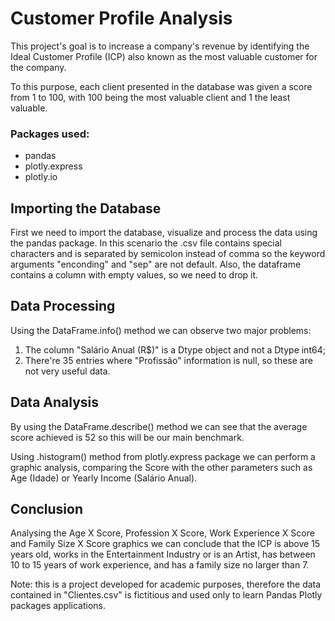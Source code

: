 # Customer Profile Analysis
<p>This project's goal is to increase a company's revenue by identifying the
Ideal Customer Profile (ICP) also known as the most valuable customer for the company.</p>

<p>To this purpose, each client presented in the database was given a score from
1 to 100, with 100 being the most valuable client and 1 the least valuable.</p>

### Packages used:
+ pandas
+ plotly.express
+ plotly.io

## Importing the Database
<p>First we need to import the database, visualize and process the data using
the pandas package. In this scenario the .csv file contains special
characters and is separated by semicolon instead of comma so the keyword
arguments "enconding" and "sep" are not default. Also, the dataframe
contains a column with empty values, so we need to drop it.</p>



## Data Processing
<p>Using the DataFrame.info() method we can observe two major problems: </p>

<ol>
    <li>The column "Salário Anual (R$)" is a Dtype object and not a Dtype int64;</li>
    <li>There're 35 entries where "Profissão" information is null, so these
are not very useful data.</li>
</ol>



## Data Analysis
<p>By using the DataFrame.describe() method we can see that the average
score achieved is 52 so this will be our main benchmark.</p>



<p>Using .histogram() method from plotly.express package we can perform a
graphic analysis, comparing the Score with the other parameters such as
Age (Idade) or Yearly Income (Salário Anual).</p>



## Conclusion
<p>Analysing the Age X Score, Profession X Score, Work Experience X Score
and Family Size X Score graphics we can conclude that the ICP is above
15 years old, works in the Entertainment Industry or is an Artist, has between
10 to 15 years of work experience, and has a family size no larger than 7.</p>

<p> Note: this is a project developed for academic purposes, therefore the
data contained in "Clientes.csv" is fictitious and used only to learn Pandas 
Plotly packages applications.</p>
